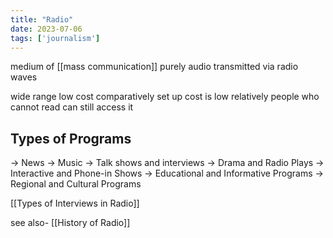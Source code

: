 ```yaml
---
title: "Radio"
date: 2023-07-06
tags: ['journalism']
---
```


medium of [[mass communication]]
purely audio
transmitted via radio waves

wide range
low cost comparatively 
set up cost is low relatively
people who cannot read can still access it 

## Types of Programs
-> News
-> Music
-> Talk shows and interviews
-> Drama and Radio Plays 
-> Interactive and Phone-in Shows
-> Educational and Informative Programs 
-> Regional and Cultural Programs

[[Types of Interviews in Radio]]

see also-
[[History of Radio]]

